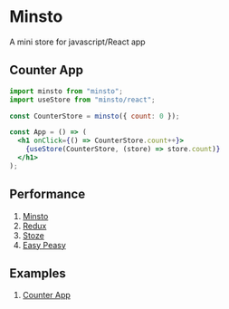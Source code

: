 # Minsto

A mini store for javascript/React app

## Counter App

```jsx harmony
import minsto from "minsto";
import useStore from "minsto/react";

const CounterStore = minsto({ count: 0 });

const App = () => (
  <h1 onClick={() => CounterStore.count++}>
    {useStore(CounterStore, (store) => store.count)}
  </h1>
);
```

## Performance

1. [Minsto](https://codesandbox.io/s/minsto-performance-r6bwl?file=/src/App.js)
1. [Redux](https://codesandbox.io/s/will123195redux-performance-56980)
1. [Stoze](https://codesandbox.io/s/stoze-performance-3q6ib?file=/src/index.js)
1. [Easy Peasy](https://codesandbox.io/s/easy-peasy-performance-chr7b?file=/src/App.js)

## Examples

1. [Counter App](https://codesandbox.io/s/minsto-counter-kxem7?file=/src/App.js)
